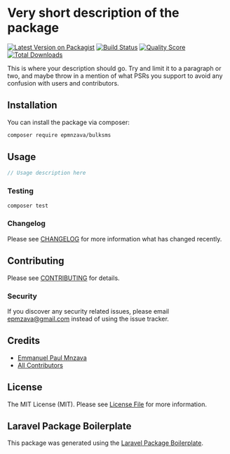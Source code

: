 # Very short description of the package

[![Latest Version on Packagist](https://img.shields.io/packagist/v/epmnzava/bulksms.svg?style=flat-square)](https://packagist.org/packages/epmnzava/bulksms)
[![Build Status](https://img.shields.io/travis/epmnzava/bulksms/master.svg?style=flat-square)](https://travis-ci.org/epmnzava/bulksms)
[![Quality Score](https://img.shields.io/scrutinizer/g/epmnzava/bulksms.svg?style=flat-square)](https://scrutinizer-ci.com/g/epmnzava/bulksms)
[![Total Downloads](https://img.shields.io/packagist/dt/epmnzava/bulksms.svg?style=flat-square)](https://packagist.org/packages/epmnzava/bulksms)

This is where your description should go. Try and limit it to a paragraph or two, and maybe throw in a mention of what PSRs you support to avoid any confusion with users and contributors.

## Installation

You can install the package via composer:

```bash
composer require epmnzava/bulksms
```

## Usage

``` php
// Usage description here
```

### Testing

``` bash
composer test
```

### Changelog

Please see [CHANGELOG](CHANGELOG.md) for more information what has changed recently.

## Contributing

Please see [CONTRIBUTING](CONTRIBUTING.md) for details.

### Security

If you discover any security related issues, please email epmzava@gmail.com instead of using the issue tracker.

## Credits

- [Emmanuel Paul Mnzava](https://github.com/epmnzava)
- [All Contributors](../../contributors)

## License

The MIT License (MIT). Please see [License File](LICENSE.md) for more information.

## Laravel Package Boilerplate

This package was generated using the [Laravel Package Boilerplate](https://laravelpackageboilerplate.com).